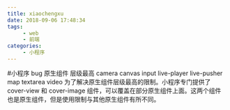 ```yaml
---
title: xiaochengxu
date: 2018-09-06 17:48:34
tags: 
     - web 
     - 前端
categories:
     - 小程序
---
```


#小程序 bug
原生组件 层级最高 
camera
canvas
input
live-player
live-pusher
map
textarea
video
为了解决原生组件层级最高的限制。小程序专门提供了 cover-view 和 cover-image 组件，可以覆盖在部分原生组件上面。这两个组件也是原生组件，但是使用限制与其他原生组件有所不同。


